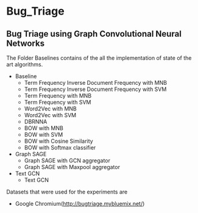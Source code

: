 # Bug_Triage
## Bug Triage using Graph Convolutional Neural Networks

The Folder Baselines contains of the all the implementation of state of the art algorithms.
 
* Baseline
   * Term Frequency Inverse Document Frequency with MNB
   * Term Frequency Inverse Document Frequency with SVM
   * Term Frequency with MNB
   * Term Frequency with SVM
   * Word2Vec with MNB
   * Word2Vec with SVM
   * DBRNNA 
   * BOW with MNB
   * BOW with SVM
   * BOW with Cosine Similarity
   * BOW with Softmax classifier
* Graph SAGE
   * Graph SAGE with GCN aggregator
   * Graph SAGE with Maxpool aggregator
* Text GCN
   * Text GCN 

Datasets that were used for the experiments are
  * Google Chromium(http://bugtriage.mybluemix.net/)

